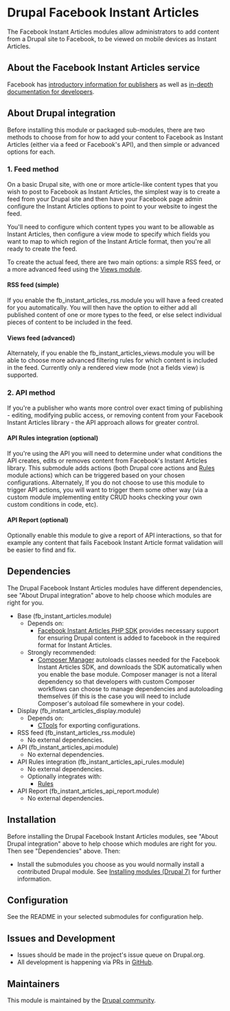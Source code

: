 # Drupal Facebook Instant Articles

The Facebook Instant Articles modules allow administrators to add content from a 
Drupal site to Facebook, to be viewed on mobile devices as Instant Articles.

## About the Facebook Instant Articles service

Facebook has [introductory information for publishers](https://instantarticles.fb.com/)
as well as [in-depth documentation for developers](https://developers.facebook.com/docs/instant-articles).

## About Drupal integration

Before installing this module or packaged sub-modules, there are two methods to 
choose from for how to add your content to Facebook as Instant Articles (either 
via a feed or Facebook's API), and then simple or advanced options for each.

### 1. Feed method

On a basic Drupal site, with one or more article-like content types that you 
wish to post to Facebook as Instant Articles, the simplest way is to create a
feed from your Drupal site and then have your Facebook page admin configure
the Instant Articles options to point to your website to ingest the feed.

You'll need to configure which content types you want to be allowable as Instant 
Articles, then configure a view mode to specify which fields you want to map to
which region of the Instant Article format, then you're all ready to create the 
feed.

To create the actual feed, there are two main options: a simple RSS feed, or a 
more advanced feed using the [Views module](https://www.drupal.org/project/views). 

#### RSS feed (simple)

If you enable the fb_instant_articles_rss.module you will have a feed created 
for you automatically. You will then have the option to either add all published 
content of one or more types to the feed, or else select individual pieces of 
content to be included in the feed. 

#### Views feed (advanced)

Alternately, if you enable the fb_instant_articles_views.module you will be able
to choose more advanced filtering rules for which content is included in the 
feed. Currently only a rendered view mode (not a fields view) is supported.

### 2. API method
  
If you're a publisher who wants more control over exact timing of publishing - 
editing, modifying public access, or removing content from your Facebook Instant 
Articles library - the API approach allows for greater control.

#### API Rules integration (optional)

If you're using the API you will need to determine under what conditions the API
creates, edits or removes content from Facebook's Instant Articles library. This
submodule adds actions (both Drupal core actions and [Rules](https://drupal.org/project/rules) 
module actions) which can be triggered based on your chosen configurations. 
Alternately, If you do not choose to use this module to trigger API actions, you 
will want to trigger them some other way (via a custom module implementing 
entity CRUD hooks checking your own custom conditions in code, etc).

#### API Report (optional)

Optionally enable this module to give a report of API interactions, so that for 
example any content that fails Facebook Instant Article format validation will
be easier to find and fix.

## Dependencies

The Drupal Facebook Instant Articles modules have different dependencies, see 
"About Drupal integration" above to help choose which modules are right for you.

- Base (fb_instant_articles.module)
    - Depends on:
        - [Facebook Instant Articles PHP SDK](https://github.com/facebook/facebook-instant-articles-sdk-php) 
provides necessary support for ensuring Drupal content is added to facebook in 
the required format for Instant Articles. 
    - Strongly recommended:
        - [Composer Manager](https://www.drupal.org/project/composer_manager) 
autoloads classes needed for the Facebook Instant Articles SDK, and downloads 
the SDK automatically when you enable the base module. Composer manager is not 
a literal dependency so that developers with custom Composer workflows can 
choose to manage dependencies and autoloading themselves (if this is the case 
you will need to include Composer's autoload file somewhere in your code).
- Display (fb_instant_articles_display.module)
    - Depends on:
        - [CTools](https://drupal.org/project/ctools) for exporting 
        configurations.
- RSS feed (fb_instant_articles_rss.module)
    - No external dependencies.
- API (fb_instant_articles_api.module)
    - No external dependencies.
- API Rules integration (fb_instant_articles_api_rules.module)
    - No external dependencies.
    - Optionally integrates with:
        - [Rules](https://drupal.org/project/rules)
- API Report (fb_instant_articles_api_report.module)
    - No external dependencies.


## Installation

Before installing the Drupal Facebook Instant Articles modules, see  "About 
Drupal integration" above to help choose which modules are right for you. Then
see "Dependencies" above. Then:

- Install the submodules you choose as you would normally install a contributed 
Drupal module. See [Installing modules (Drupal 7)](https://drupal.org/documentation/install/modules-themes/modules-7)
for further information.

## Configuration

See the README in your selected submodules for configuration help.

## Issues and Development

- Issues should be made in the project's issue queue on Drupal.org.
- All development is happening via PRs in [GitHub](https://github.com/BurdaMagazinOrg/module-fb_instant_articles).

## Maintainers

This module is maintained by the [Drupal community](https://www.drupal.org/node/2676800/committers).
